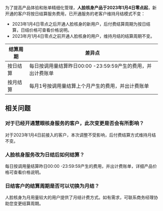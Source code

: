 为了提高产品体验和账单精细化管理，**人脸核身产品于2023年1月4日零点起**，新开通的客户将按日结算服务费用，已开通服务的老客户维持月结模式不变：
 - 2023年1月4日零点之后开通人脸核身的新用户，后付费结算周期为按日结算，日结价格可查看价格说明。
 - 2023年月1月4日零点之前开通人脸核身的用户，维持月结的结算周期不变。
 

| 结算周期 | 差异点 | 
|---------|---------|
| 按日结算	| 每日按调用量结算昨日00:00 -23:59:59产生的费用，并出计费账单| 
| 按月结算	| 每月1号按调用量结算上个月产生的费用，并出计费账单| 

## 相关问题
### 对于已经开通慧眼核身服务的客户，此次变更是否会有所影响？
对于2023年1月4日前接入的客户，本次调整不受影响，后付费结算方式维持月结不变。

### 人脸核身服务改为日结后如何结算？
每日按调用量结算昨日00:00 -23:59:59产生的费用，并出计费账单，详细产品价格可查看价格说明。

### 日结客户的结算周期是否可以切换为月结？
人脸核身为月用量较大的用户提供了月结计费方式。如有需求，可联系商务经理协助您变更结算周期。


